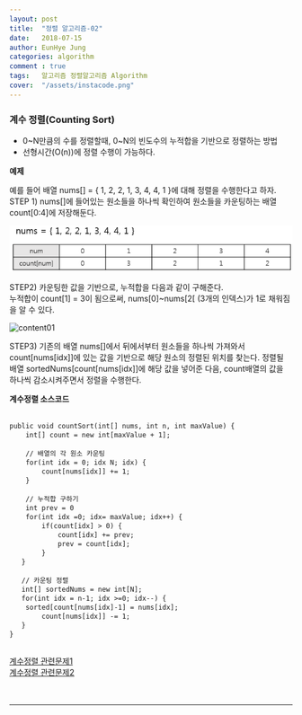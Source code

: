```yaml
---
layout: post
title:  "정렬 알고리즘-02"
date:   2018-07-15
author: EunHye Jung
categories: algorithm
comment : true
tags:	알고리즘 정렬알고리즘 Algorithm
cover:  "/assets/instacode.png"
---
```

   
### 계수 정렬(Counting Sort)
   
* 0~N만큼의 수를 정렬할때, 0~N의 빈도수의 누적합을 기반으로 정렬하는 방법  
* 선형시간(O(n))에 정렬 수행이 가능하다.  
  
<b>예제</b>   
   
예를 들어 배열 nums[] = { 1, 2, 2, 1, 3, 4, 4, 1 }에 대해 정렬을 수행한다고 하자.  
STEP 1) nums[]에 들어있는 원소들을 하나씩 확인하여 원소들을 카운팅하는 배열 count[0:4]에 저장해둔다.    
   
  ![content01](/assets/contents/counting-sort01.PNG)    
    
STEP2) 카운팅한 값을 기반으로, 누적합을 다음과 같이 구해준다.  
       누적합이 count[1] = 3이 됨으로써, nums[0]~nums[2[ (3개의 인덱스)가 1로 채워짐을 알 수 있다.  
       
  ![content01](/assets/contents/counting-sort02PNG)    
        
STEP3) 기존의 배열 nums[]에서 뒤에서부터 원소들을 하나씩 가져와서 count[nums[idx]]에 있는 값을 기반으로 해당 원소의 정렬된 위치를 찾는다. 정렬될 배열 sortedNums[count[nums[idx]]에 해당 값을 넣어준 다음, count배열의 값을 하나씩 감소시켜주면서 정렬을 수행한다.   
   
     
     
<b> 계수정렬 소스코드 </b>
     
```   

public void countSort(int[] nums, int n, int maxValue) {
	int[] count = new int[maxValue + 1];

	// 배열의 각 원소 카운팅
	for(int idx = 0; idx N; idx) {
    	count[nums[idx]] += 1;
    }
    
    // 누적합 구하기
    int prev = 0
    for(int idx =0; idx= maxValue; idx++) {
    	if(count[idx] > 0) {
        	count[idx] += prev;
    		prev = count[idx];
        }
   }
   
   // 카운팅 정렬
   int[] sortedNums = new int[N];
   for(int idx = n-1; idx >=0; idx--) {
   	sorted[count[nums[idx]-1] = nums[idx];
        count[nums[idx]] -= 1;
   }
}
    
```    
   
[계수정렬 관련문제1](https://www.acmicpc.net/problem/10989)    
[계수정렬 관련문제2](https://www.hackerearth.com/practice/algorithms/sorting/counting-sort/tutorial/)     
   
　  
- - -   
   
  　   
      　  
         
